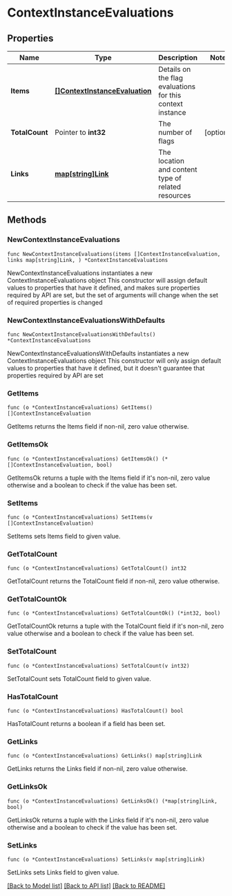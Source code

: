 # ContextInstanceEvaluations

## Properties

Name | Type | Description | Notes
------------ | ------------- | ------------- | -------------
**Items** | [**[]ContextInstanceEvaluation**](ContextInstanceEvaluation.md) | Details on the flag evaluations for this context instance | 
**TotalCount** | Pointer to **int32** | The number of flags | [optional] 
**Links** | [**map[string]Link**](Link.md) | The location and content type of related resources | 

## Methods

### NewContextInstanceEvaluations

`func NewContextInstanceEvaluations(items []ContextInstanceEvaluation, links map[string]Link, ) *ContextInstanceEvaluations`

NewContextInstanceEvaluations instantiates a new ContextInstanceEvaluations object
This constructor will assign default values to properties that have it defined,
and makes sure properties required by API are set, but the set of arguments
will change when the set of required properties is changed

### NewContextInstanceEvaluationsWithDefaults

`func NewContextInstanceEvaluationsWithDefaults() *ContextInstanceEvaluations`

NewContextInstanceEvaluationsWithDefaults instantiates a new ContextInstanceEvaluations object
This constructor will only assign default values to properties that have it defined,
but it doesn't guarantee that properties required by API are set

### GetItems

`func (o *ContextInstanceEvaluations) GetItems() []ContextInstanceEvaluation`

GetItems returns the Items field if non-nil, zero value otherwise.

### GetItemsOk

`func (o *ContextInstanceEvaluations) GetItemsOk() (*[]ContextInstanceEvaluation, bool)`

GetItemsOk returns a tuple with the Items field if it's non-nil, zero value otherwise
and a boolean to check if the value has been set.

### SetItems

`func (o *ContextInstanceEvaluations) SetItems(v []ContextInstanceEvaluation)`

SetItems sets Items field to given value.


### GetTotalCount

`func (o *ContextInstanceEvaluations) GetTotalCount() int32`

GetTotalCount returns the TotalCount field if non-nil, zero value otherwise.

### GetTotalCountOk

`func (o *ContextInstanceEvaluations) GetTotalCountOk() (*int32, bool)`

GetTotalCountOk returns a tuple with the TotalCount field if it's non-nil, zero value otherwise
and a boolean to check if the value has been set.

### SetTotalCount

`func (o *ContextInstanceEvaluations) SetTotalCount(v int32)`

SetTotalCount sets TotalCount field to given value.

### HasTotalCount

`func (o *ContextInstanceEvaluations) HasTotalCount() bool`

HasTotalCount returns a boolean if a field has been set.

### GetLinks

`func (o *ContextInstanceEvaluations) GetLinks() map[string]Link`

GetLinks returns the Links field if non-nil, zero value otherwise.

### GetLinksOk

`func (o *ContextInstanceEvaluations) GetLinksOk() (*map[string]Link, bool)`

GetLinksOk returns a tuple with the Links field if it's non-nil, zero value otherwise
and a boolean to check if the value has been set.

### SetLinks

`func (o *ContextInstanceEvaluations) SetLinks(v map[string]Link)`

SetLinks sets Links field to given value.



[[Back to Model list]](../README.md#documentation-for-models) [[Back to API list]](../README.md#documentation-for-api-endpoints) [[Back to README]](../README.md)


